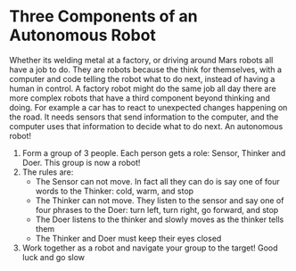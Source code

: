# Three Components of an Autonomous Robot
Whether its welding metal at a factory, or driving around Mars robots all have a job to do. They are robots because the think for themselves, with a computer and code telling the robot what to do next, instead of having a human in control. A factory robot might do the same job all day there are more complex robots that have a third component beyond thinking and doing. For example a car has to react to unexpected changes happening on the road. It needs sensors that send information to the computer, and the computer uses that information to decide what to do next. An autonomous robot! 

1. Form a group of 3 people. Each person gets a role: Sensor, Thinker and Doer. This group is now a robot!
2. The rules are:
    * The Sensor can not move. In fact all they can do is say one of four words to the Thinker: cold, warm, and stop
    * The Thinker can not move. They listen to the sensor and say one of four phrases to the Doer: turn left, turn right, go forward, and stop
    * The Doer listens to the thinker and slowly moves as the thinker tells them
    * The Thinker and Doer must keep their eyes closed
3. Work together as a robot and navigate your group to the target! Good luck and go slow 

